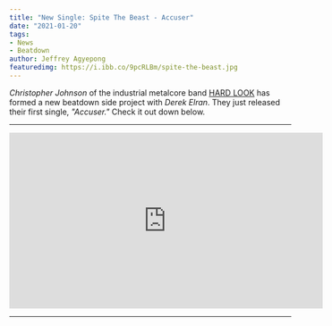 ```yaml
---
title: "New Single: Spite The Beast - Accuser"
date: "2021-01-20"
tags:
- News
- Beatdown
author: Jeffrey Agyepong
featuredimg: https://i.ibb.co/9pcRLBm/spite-the-beast.jpg
---
```


*Christopher Johnson* of the industrial metalcore band [HARD LOOK](https://beyondthegrave.netlify.app/2020/08/28/review-hard-look-the-great-tribulation/) has formed a new beatdown side project with *Derek Elran*. They just released their first single, *"Accuser."* Check it out down below.

<hr>

<div class="video-container"><iframe width="560" height="315" src="https://www.youtube.com/embed/gcJ-eXOfPWg" frameborder="0" allow="accelerometer; autoplay; clipboard-write; encrypted-media; gyroscope; picture-in-picture" allowfullscreen></iframe></div>

<hr>